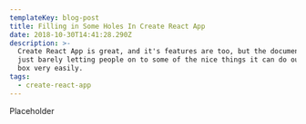 ```yaml
---
templateKey: blog-post
title: Filling in Some Holes In Create React App
date: 2018-10-30T14:41:28.290Z
description: >-
  Create React App is great, and it's features are too, but the documentation is
  just barely letting people on to some of the nice things it can do out of the
  box very easily.
tags:
  - create-react-app
---
```

Placeholder
